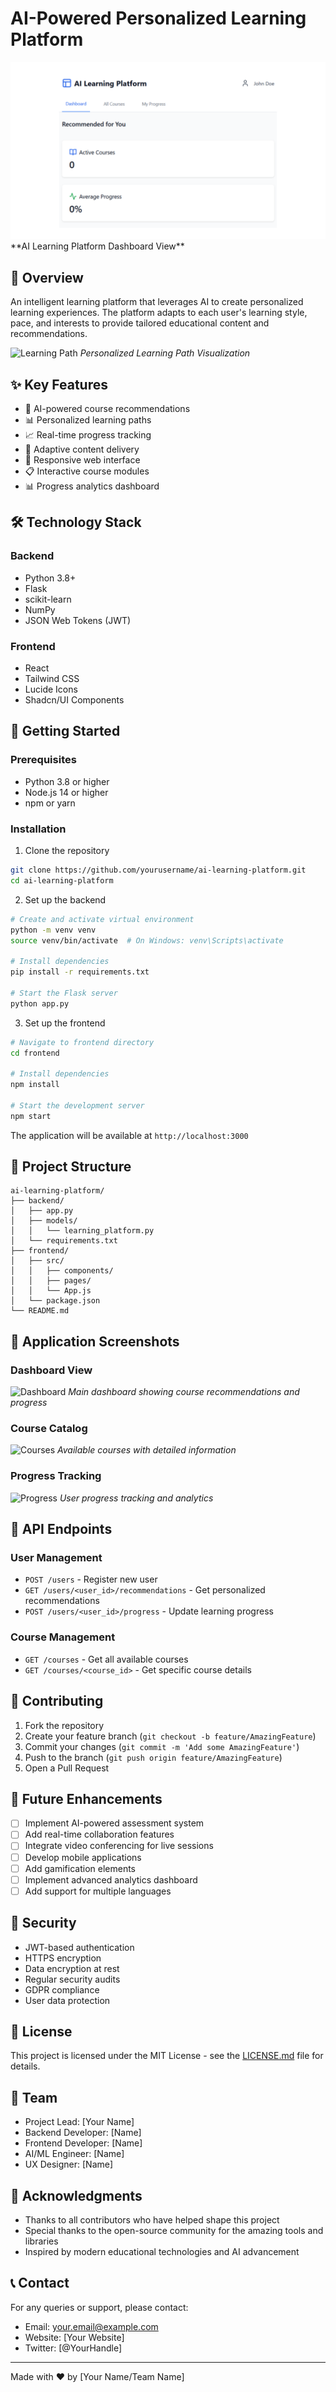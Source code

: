# AI-Powered Personalized Learning Platform

<img src="https://github.com/Gudguykartik/Feynn-Labs-Internship-projects/blob/main/AI_LearningPlatform/New%20Project.png">
**AI Learning Platform Dashboard View**

## 🎯 Overview

An intelligent learning platform that leverages AI to create personalized learning experiences. The platform adapts to each user's learning style, pace, and interests to provide tailored educational content and recommendations.

![Learning Path](./images/learning-path.png)
*Personalized Learning Path Visualization*

## ✨ Key Features

- 🤖 AI-powered course recommendations
- 📊 Personalized learning paths
- 📈 Real-time progress tracking
- 🎯 Adaptive content delivery
- 📱 Responsive web interface
- 📋 Interactive course modules
- 📊 Progress analytics dashboard

## 🛠️ Technology Stack

### Backend
- Python 3.8+
- Flask
- scikit-learn
- NumPy
- JSON Web Tokens (JWT)

### Frontend
- React
- Tailwind CSS
- Lucide Icons
- Shadcn/UI Components

## 🚀 Getting Started

### Prerequisites
- Python 3.8 or higher
- Node.js 14 or higher
- npm or yarn

### Installation

1. Clone the repository
```bash
git clone https://github.com/yourusername/ai-learning-platform.git
cd ai-learning-platform
```

2. Set up the backend
```bash
# Create and activate virtual environment
python -m venv venv
source venv/bin/activate  # On Windows: venv\Scripts\activate

# Install dependencies
pip install -r requirements.txt

# Start the Flask server
python app.py
```

3. Set up the frontend
```bash
# Navigate to frontend directory
cd frontend

# Install dependencies
npm install

# Start the development server
npm start
```

The application will be available at `http://localhost:3000`

## 🎯 Project Structure

```
ai-learning-platform/
├── backend/
│   ├── app.py
│   ├── models/
│   │   └── learning_platform.py
│   └── requirements.txt
├── frontend/
│   ├── src/
│   │   ├── components/
│   │   ├── pages/
│   │   └── App.js
│   └── package.json
└── README.md
```

## 📱 Application Screenshots

### Dashboard View
![Dashboard](./images/dashboard-full.png)
*Main dashboard showing course recommendations and progress*

### Course Catalog
![Courses](./images/courses.png)
*Available courses with detailed information*

### Progress Tracking
![Progress](./images/progress.png)
*User progress tracking and analytics*

## 🔧 API Endpoints

### User Management
- `POST /users` - Register new user
- `GET /users/<user_id>/recommendations` - Get personalized recommendations
- `POST /users/<user_id>/progress` - Update learning progress

### Course Management
- `GET /courses` - Get all available courses
- `GET /courses/<course_id>` - Get specific course details

## 🤝 Contributing

1. Fork the repository
2. Create your feature branch (`git checkout -b feature/AmazingFeature`)
3. Commit your changes (`git commit -m 'Add some AmazingFeature'`)
4. Push to the branch (`git push origin feature/AmazingFeature`)
5. Open a Pull Request

## 📝 Future Enhancements

- [ ] Implement AI-powered assessment system
- [ ] Add real-time collaboration features
- [ ] Integrate video conferencing for live sessions
- [ ] Develop mobile applications
- [ ] Add gamification elements
- [ ] Implement advanced analytics dashboard
- [ ] Add support for multiple languages

## 🔐 Security

- JWT-based authentication
- HTTPS encryption
- Data encryption at rest
- Regular security audits
- GDPR compliance
- User data protection

## 📄 License

This project is licensed under the MIT License - see the [LICENSE.md](LICENSE.md) file for details.

## 👥 Team

- Project Lead: [Your Name]
- Backend Developer: [Name]
- Frontend Developer: [Name]
- AI/ML Engineer: [Name]
- UX Designer: [Name]

## 🙏 Acknowledgments

- Thanks to all contributors who have helped shape this project
- Special thanks to the open-source community for the amazing tools and libraries
- Inspired by modern educational technologies and AI advancement

## 📞 Contact

For any queries or support, please contact:
- Email: your.email@example.com
- Website: [Your Website]
- Twitter: [@YourHandle]

---

Made with ❤️ by [Your Name/Team Name]
